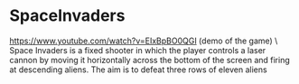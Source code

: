 # SpaceInvaders

https://www.youtube.com/watch?v=EIxBpBO0QGI (demo of the game)
\\
Space Invaders is a fixed shooter in which the player controls a laser cannon by moving it horizontally across the bottom of the screen and firing at descending aliens. The aim is to defeat three rows of eleven aliens

